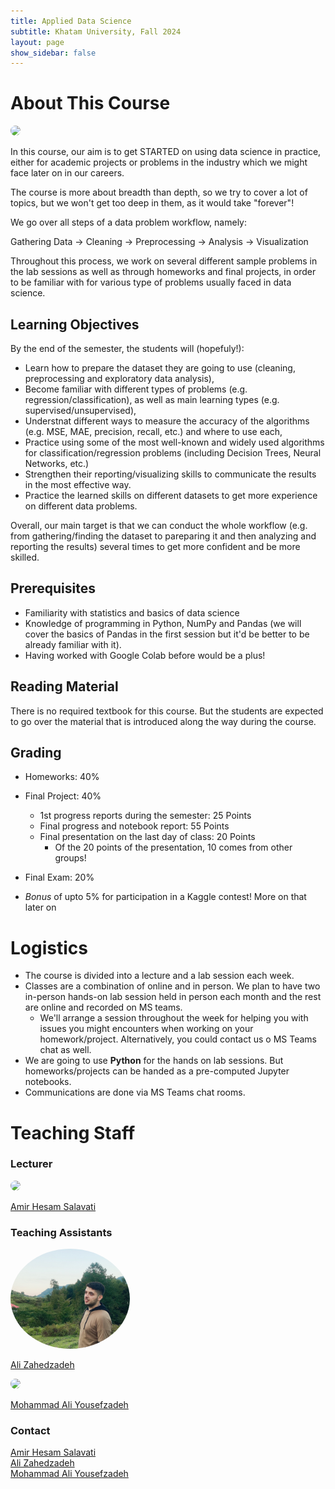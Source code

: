 ```yaml
---
title: Applied Data Science
subtitle: Khatam University, Fall 2024
layout: page 
show_sidebar: false
---
```


# About This Course
<img src="assets/images/datasciencecloud.png" style="border-radius:50%;" height="80" width="auto">


In this course, our aim is to get STARTED on using data science in practice, either for academic projects or problems in the industry which we might face later on in our careers. 

The course is more about breadth than depth, so we try to cover a lot of topics, but we won't get too deep in them, as it would take "forever"!

We go over all steps of a data problem workflow, namely: 

Gathering Data → Cleaning → Preprocessing → Analysis → Visualization 

Throughout this process, we work on several different sample problems in the lab sessions as well as through homeworks and final projects, in order to be familiar with for various type of problems usually faced in data science.

## Learning Objectives
By the end of the semester, the students will (hopefuly!):

* Learn how to prepare the dataset they are going to use (cleaning, preprocessing and exploratory data analysis),
* Become familiar with different types of problems (e.g. regression/classification), as well as main learning types (e.g. supervised/unsupervised),
* Understnat different ways to measure the accuracy of the algorithms (e.g. MSE, MAE, precision, recall, etc.) and where to use each,
* Practice using some of the most well-known and widely used algorithms for classification/regression problems (including Decision Trees, Neural Networks, etc.)
* Strengthen their reporting/visualizing skills to communicate the results in the most effective way.
* Practice the learned skills on different datasets to get more experience on different data problems.

Overall, our main target is that we can conduct the whole workflow (e.g. from gathering/finding the dataset to pareparing it and then analyzing and reporting the results) several times to get more confident and be more skilled.

## Prerequisites
* Familiarity with statistics and basics of data science 
* Knowledge of programming in Python, NumPy and Pandas (we will cover the basics of Pandas in the first session but it'd be better to be already familiar with it).
* Having worked with Google Colab before would be a plus!

## Reading Material
There is no required textbook for this course. But the students are expected to go over the material that is introduced along the way during the course. 

## Grading 
* Homeworks: 40%
* Final Project: 40%
    * 1st progress reports during the semester: 25 Points
    * Final progress and notebook report: 55 Points
    * Final presentation on the last day of class: 20 Points
        * Of the 20 points of the presentation, 10 comes from other groups!
* Final Exam: 20%

* *Bonus* of upto 5% for participation in a Kaggle contest! More on that later on

# Logistics
* The course is divided into a lecture and a lab session each week. 
* Classes are a combination of online and in person. We plan to have two in-person hands-on lab session held in person each month and the rest are online and recorded on MS teams.
  * We'll arrange a session throughout the week for helping you with issues you might encounters when working on your homework/project. Alternatively, you could contact us o
  MS Teams chat as well.
* We are going to use **Python** for the hands on lab sessions. But homeworks/projects can be handed as a pre-computed Jupyter notebooks.
* Communications are done via MS Teams chat rooms.



# Teaching Staff

### Lecturer
<img src="assets/images/Hesam2.jpg" style="border-radius:50%;height:160px;" width="auto">

[Amir Hesam Salavati](http://saloot.negsam.ir/)


### Teaching Assistants
<img src="assets/images/Ali-Zahedzadeh.JPG" style="border-radius:50%;height:160px;" width="auto">

[Ali Zahedzadeh](https://www.linkedin.com/in/ali-zahedzadeh/)

<img src="/ADS2023/assets/images/Mohammadali-Yousefzadeh.jpg" style="border-radius:50%;height:160px;" width="auto">

[Mohammad Ali Yousefzadeh](https://www.linkedin.com/in/mohammadali-yousefzadeh-988b30295/)




### Contact
[Amir Hesam Salavati](mailto:saloot@gmail.com) <br>
[Ali Zahedzadeh](mailto:alizahedzadeh7@gmail.com) <br>
[Mohammad Ali Yousefzadeh](mohammadali.yousefzadeh@gmail.com)
